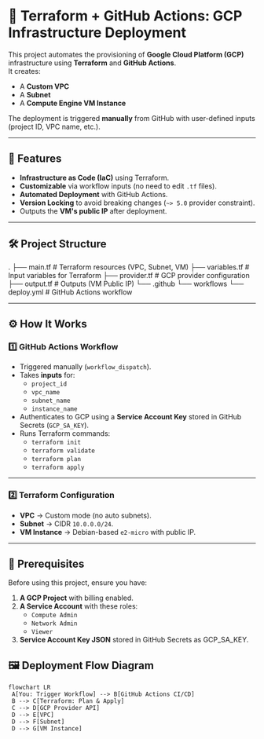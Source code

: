 # 🚀 Terraform + GitHub Actions: GCP Infrastructure Deployment

This project automates the provisioning of **Google Cloud Platform (GCP)** infrastructure using **Terraform** and **GitHub Actions**.  
It creates:
- A **Custom VPC**
- A **Subnet**
- A **Compute Engine VM Instance**

The deployment is triggered **manually** from GitHub with user-defined inputs (project ID, VPC name, etc.).

---

## 📌 Features
- **Infrastructure as Code (IaC)** using Terraform.
- **Customizable** via workflow inputs (no need to edit `.tf` files).
- **Automated Deployment** with GitHub Actions.
- **Version Locking** to avoid breaking changes (`~> 5.0` provider constraint).
- Outputs the **VM's public IP** after deployment.

---

## 🛠 Project Structure
.
├── main.tf # Terraform resources (VPC, Subnet, VM)
├── variables.tf # Input variables for Terraform
├── provider.tf # GCP provider configuration
├── output.tf # Outputs (VM Public IP)
└── .github
└── workflows
└── deploy.yml # GitHub Actions workflow

---

## ⚙️ How It Works

### 1️⃣ GitHub Actions Workflow
- Triggered manually (`workflow_dispatch`).
- Takes **inputs** for:
  - `project_id`
  - `vpc_name`
  - `subnet_name`
  - `instance_name`
- Authenticates to GCP using a **Service Account Key** stored in GitHub Secrets (`GCP_SA_KEY`).
- Runs Terraform commands:
  - `terraform init`
  - `terraform validate`
  - `terraform plan`
  - `terraform apply`

---

### 2️⃣ Terraform Configuration
- **VPC** → Custom mode (no auto subnets).
- **Subnet** → CIDR `10.0.0.0/24`.
- **VM Instance** → Debian-based `e2-micro` with public IP.

---

## 🧩 Prerequisites
Before using this project, ensure you have:
1. **A GCP Project** with billing enabled.
2. **A Service Account** with these roles:
   - `Compute Admin`
   - `Network Admin`
   - `Viewer`
3. **Service Account Key JSON** stored in GitHub Secrets as GCP_SA_KEY.

## 🖼 Deployment Flow Diagram
```mermaid
flowchart LR
 A[You: Trigger Workflow] --> B[GitHub Actions CI/CD]
 B --> C[Terraform: Plan & Apply]
 C --> D[GCP Provider API]
 D --> E[VPC]
 D --> F[Subnet]
 D --> G[VM Instance]
